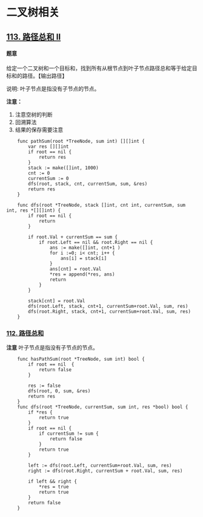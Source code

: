 # 二叉树相关

## [113. 路径总和 II](https://leetcode-cn.com/problems/path-sum-ii/)

#### 题意 
给定一个二叉树和一个目标和，找到所有从根节点到叶子节点路径总和等于给定目标和的路径。【输出路径】

说明: 叶子节点是指没有子节点的节点。

**注意：** 
1. 注意空树的判断
2. 回溯算法
3. 结果的保存需要注意 

```
	func pathSum(root *TreeNode, sum int) [][]int {
	    var res [][]int 
	    if root == nil {
	        return res
	    }
	    stack := make([]int, 1000) 
	    cnt := 0
	    currentSum := 0
	    dfs(root, stack, cnt, currentSum, sum, &res)
	    return res 
	}
	
	func dfs(root *TreeNode, stack []int, cnt int, currentSum, sum int, res *[][]int) {
	    if root == nil {
	        return 
	    }
	
	    if root.Val + currentSum == sum {
	        if root.Left == nil && root.Right == nil {
	            ans := make([]int, cnt+1 )
	            for i :=0; i< cnt; i++ {
	                ans[i] = stack[i]
	            }
	            ans[cnt] = root.Val
	            *res = append(*res, ans)
	            return 
	        }
	    }
	
	    stack[cnt] = root.Val
	    dfs(root.Left, stack, cnt+1, currentSum+root.Val, sum, res)
	    dfs(root.Right, stack, cnt+1, currentSum+root.Val, sum, res)
	}
```

### [112. 路径总和](https://leetcode-cn.com/problems/path-sum/)

**注意**  叶子节点是指没有子节点的节点。
```
	func hasPathSum(root *TreeNode, sum int) bool {
        if root == nil  {
            return false
        }
    
        res := false 
        dfs(root, 0, sum, &res)
        return res 
    }
    func dfs(root *TreeNode, currentSum, sum int, res *bool) bool {
        if *res {
            return true 
        }
        if root == nil {
            if currentSum != sum {
                return false 
            }
            return true 
        }
        
        left := dfs(root.Left, currentSum+root.Val, sum, res)
        right := dfs(root.Right, currentSum + root.Val, sum, res)
    
        if left && right {
            *res = true 
            return true
        }
        return false  
    }
```
